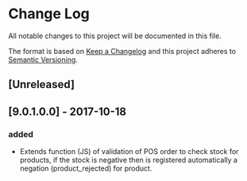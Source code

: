 # Change Log
All notable changes to this project will be documented in this file.

The format is based on [Keep a Changelog](http://keepachangelog.com/)
and this project adheres to [Semantic Versioning](http://semver.org/).

## [Unreleased]

## [9.0.1.0.0] - 2017-10-18
### added
- Extends function (JS) of validation of POS order to check stock for products, if the stock is negative then is registered automatically a negation (product_rejected) for product.
